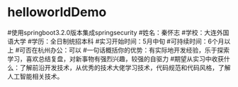 # helloworldDemo
#使用springboot3.2.0版本集成springsecurity
#姓名：秦怀志
#学校：大连外国语大学
#学历：全日制统招本科
#实习开始时间：5月中旬
#可持续时间：6个月以上
#可否在杭州办公：可以
#一句话概括你的优势：有实际地开发经验，乐于探索学习，喜欢总结复盘，对新事物有强烈兴趣，较强的自驱力
#期望从实习中收获什么：了解前沿开发技术，从优秀的技术大佬学习技术，代码规范和代码风格，了解人工智能相关技术。
